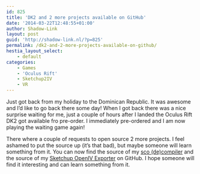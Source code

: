 ```yaml
---
id: 825
title: 'DK2 and 2 more projects available on GitHub'
date: '2014-03-22T12:48:55+01:00'
author: Shadow-Link
layout: post
guid: 'http://shadow-link.nl/?p=825'
permalink: /dk2-and-2-more-projects-available-on-github/
hestia_layout_select:
    - default
categories:
    - Games
    - 'Oculus Rift'
    - Sketchup2IV
    - VR
---
```


Just got back from my holiday to the Dominican Republic. It was awesome and I’d like to go back there some day! When I got back there was a nice surprise waiting for me, just a couple of hours after I landed the Oculus Rift DK2 got available fro pre-order. I immediately pre-ordered and I am now playing the waiting game again!

There where a couple of requests to open source 2 more projects. I feel ashamed to put the source up (it’s that bad), but maybe someone will learn something from it. You can now find the source of my [sco (de)compiler](https://github.com/ShadwLink/ShadowSCO) and the source of my [Sketchup OpenIV Exporter](https://github.com/ShadwLink/Sketchup2IV) on GitHub. I hope someone will find it interesting and can learn something from it.